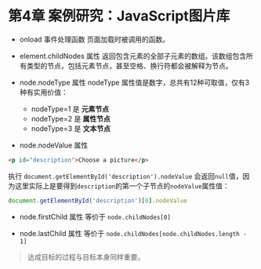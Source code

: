 # 第4章 案例研究：JavaScript图片库

- onload 事件处理函数
页面加载时被调用的函数。

- element.childNodes 属性
返回包含元素的全部子元素的数组。该数组包含所有类型的节点，包括元素节点，甚至空格、换行符都会被解释为节点。    

- node.nodeType 属性
nodeType 属性值是数字，总共有12种可取值，仅有3种有实用价值：  
    - nodeType=1 是 **元素节点**
    - nodeType=2 是 **属性节点**
    - nodeType=3 是 **文本节点**

- node.nodeValue 属性
```html
<p id="description">Choose a picture</p>
```
执行 `document.getElementById('description').nodeValue` 会返回`null`值，因为这里实际上是要得到`description`的第一个子节点的`nodeValue`属性值：  
```javascript
document.getElementById('description')[0].nodeValue
```

- node.firstChild 属性
等价于 `node.childNodes[0]`

- node.lastChild 属性
等价于 `node.childNodes[node.childNodes.length - 1]`


>达成目标的过程与目标本身同样重要。

